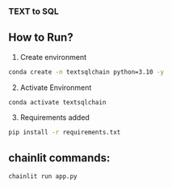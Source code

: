 ### TEXT to SQL


## How to Run?

1. Create environment


```bash
conda create -n textsqlchain python=3.10 -y
```

2. Activate Environment

```bash
conda activate textsqlchain
```

3. Requirements added

```bash 
pip install -r requirements.txt
```


## chainlit commands:

```bash
chainlit run app.py
```